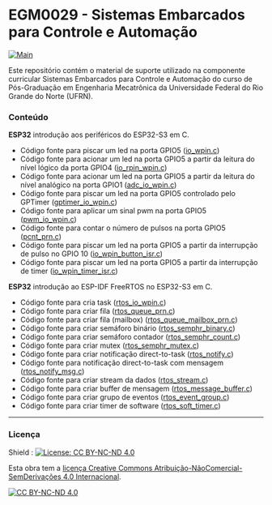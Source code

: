 # EGM0029 - Sistemas Embarcados para Controle e Automação

[![Main](https://img.shields.io/badge/main%20language-PT-blue)](/../../)

Este repositório contém o material de suporte utilizado na componente curricular Sistemas Embarcados para Controle e Automação do curso de Pós-Graduação em Engenharia Mecatrônica da Universidade Federal do Rio Grande do Norte (UFRN).

### Conteúdo

**ESP32** introdução aos periféricos do ESP32-S3 em C.

- Código fonte para piscar um led na porta GPIO5 ([io_wpin.c](https://github.com/sama-md/EGM0029/blob/main/perifericos/io_wpin.c))
- Código fonte para acionar um led na porta GPIO5 a partir da leitura do nível lógico da porta GPIO4 ([io_rpin_wpin.c](https://github.com/sama-md/EGM0029/blob/main/perifericos/io_rpin_wpin.c))
- Código fonte para acionar um led na porta GPIO5 a partir da leitura do nível analógico na porta GPIO1 ([adc_io_wpin.c](https://github.com/sama-md/EGM0029/blob/main/perifericos/adc_io_wpin.c))
- Código fonte para piscar um led na porta GPIO5 controlado pelo GPTimer ([gptimer_io_wpin.c](https://github.com/sama-md/EGM0029/blob/main/perifericos/gptimer_io_wpin.c))
- Código fonte para aplicar um sinal pwm na porta GPIO5 ([pwm_io_wpin.c](https://github.com/sama-md/EGM0029/blob/main/perifericos/pwm_io_wpin.c))
- Código fonte para contar o número de pulsos na porta GPIO5 ([pcnt_prn.c](https://github.com/sama-md/EGM0029/blob/main/perifericos/pcnt_prn.c))
- Código fonte para piscar um led na porta GPIO5 a partir da interrupção de pulso no GPIO 10 ([io_wpin_button_isr.c](https://github.com/sama-md/EGM0029/blob/main/perifericos/io_wpin_button_isr.c))
- Código fonte para piscar um led na porta GPIO5 a partir da interrupção de timer ([io_wpin_timer_isr.c](https://github.com/sama-md/EGM0029/blob/main/perifericos/io_wpin_timer_isr.c))

**ESP32** introdução ao ESP-IDF FreeRTOS no ESP32-S3 em C.
- Código fonte para cria task ([rtos_io_wpin.c](https://github.com/sama-md/EGM0029/blob/main/rtos/rtos_io_wpin.c))
- Código fonte para criar fila ([rtos_queue_prn.c](https://github.com/sama-md/EGM0029/blob/main/rtos/rtos_queue_prn.c))
- Código fonte para criar fila (mailbox) ([rtos_queue_mailbox_prn.c](https://github.com/sama-md/EGM0029/blob/main/rtos/rtos_queue_mailbox_prn.c))
- Código fonte para criar semáforo binário ([rtos_semphr_binary.c](https://github.com/sama-md/EGM0029/blob/main/rtos/rtos_semphr_binary.c))
- Código fonte para criar semáforo contador ([rtos_semphr_count.c](https://github.com/sama-md/EGM0029/blob/main/rtos/rtos_semphr_count.c))
- Código fonte para criar mutex ([rtos_semphr_mutex.c](https://github.com/sama-md/EGM0029/blob/main/rtos/rtos_semphr_mutex.c))
- Código fonte para criar notificação direct-to-task ([rtos_notify.c](https://github.com/sama-md/EGM0029/blob/main/rtos/rtos_notify.c))
- Código fonte para notificação direct-to-task com mensagem ([rtos_notify_msg.c](https://github.com/sama-md/EGM0029/blob/main/rtos/rtos_notify_msg.c))
- Código fonte para criar stream da dados ([rtos_stream.c](https://github.com/sama-md/EGM0029/blob/main/rtos/rtos_stream.c))
- Código fonte para criar buffer de mensagem ([rtos_message_buffer.c](https://github.com/sama-md/EGM0029/blob/main/rtos/rtos_message_buffer.c))
- Código fonte para criar grupo de eventos ([rtos_event_group.c](https://github.com/sama-md/EGM0029/blob/main/rtos/rtos_event_group.c))
- Código fonte para criar timer de software ([rtos_soft_timer.c](https://github.com/sama-md/EGM0029/blob/main/rtos/rtos_soft_timer.c))

---
### Licença

Shield : [![License: CC BY-NC-ND 4.0](https://img.shields.io/badge/License-CC%20BY--NC--ND%204.0-lightgrey)](https://creativecommons.org/licenses/by-nc-nd/4.0/)

Esta obra tem a [licença Creative Commons Atribuição-NãoComercial-SemDerivações 4.0 Internacional](https://creativecommons.org/licenses/by-nc-nd/4.0/deed.pt_BR).

[![CC BY-NC-ND 4.0](https://licensebuttons.net/l/by-nc-nd/4.0/88x31.png)](https://creativecommons.org/licenses/by-nc-nd/4.0/deed.pt_BR)

 
